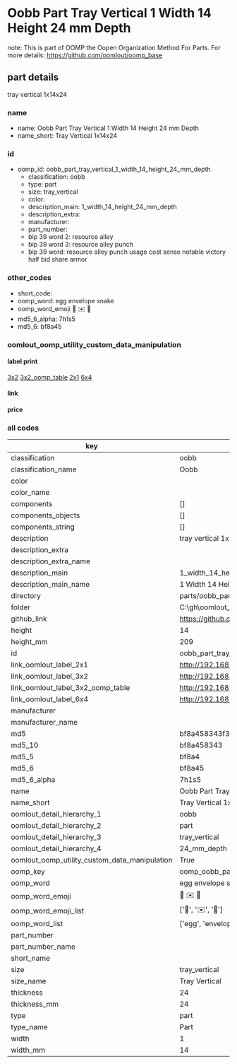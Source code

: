 # Oobb Part Tray Vertical 1 Width 14 Height 24 mm Depth  

note: This is part of OOMP the Oopen Organization Method For Parts. For more details: https://github.com/oomlout/oomp_base

##  part details
  



tray vertical 1x14x24



### name
* name: Oobb Part Tray Vertical 1 Width 14 Height 24 mm Depth
* name_short: Tray Vertical 1x14x24 
### id
* oomp_id: oobb_part_tray_vertical_1_width_14_height_24_mm_depth
  * classification: oobb
  * type: part
  * size: tray_vertical
  * color: 
  * description_main: 1_width_14_height_24_mm_depth
  * description_extra: 
  * manufacturer: 
  * part_number: 
  * bip 39 word 2: resource alley
  * bip 39 word 3: resource alley punch
  * bip 39 word: resource alley punch usage cost sense notable victory half bid share armor

### other_codes
* short_code: 
* oomp_word: egg envelope snake
* oomp_word_emoji :egg: :envelope: :snake:
* md5_6_alpha: 7h1s5
* md5_6: bf8a45






### oomlout_oomp_utility_custom_data_manipulation
#### label print
[3x2](http://192.168.1.245:1112/?label=oomp%207h1s5)
[3x2_oomp_table](http://192.168.1.108:1112/?label=oomp%207h1s5)
[2x1](http://192.168.1.242:1112/?label=oomp%207h1s5)
[6x4](http://192.168.1.55:1112/?label=oomp%207h1s5)    

#### link

                              

#### price







### all codes 
| key | value |  
| --- | --- |  
| classification | oobb |  
| classification_name | Oobb |  
| color |  |  
| color_name |  |  
| components | [] |  
| components_objects | [] |  
| components_string | [] |  
| description | tray vertical 1x14x24 |  
| description_extra |  |  
| description_extra_name |  |  
| description_main | 1_width_14_height_24_mm_depth |  
| description_main_name | 1 Width 14 Height 24 mm Depth |  
| directory | parts/oobb_part_tray_vertical_1_width_14_height_24_mm_depth |  
| folder | C:\gh\oomlout_oobb_version_4_generated_parts\parts\oobb_part_tray_vertical_1_width_14_height_24_mm_depth |  
| github_link | https://github.com/oomlout/oomlout_oomp_part_src/tree/main/parts/oobb_part_tray_vertical_1_width_14_height_24_mm_depth |  
| height | 14 |  
| height_mm | 209 |  
| id | oobb_part_tray_vertical_1_width_14_height_24_mm_depth |  
| link_oomlout_label_2x1 | http://192.168.1.242:1112/?label=oomp%207h1s5 |  
| link_oomlout_label_3x2 | http://192.168.1.245:1112/?label=oomp%207h1s5 |  
| link_oomlout_label_3x2_oomp_table | http://192.168.1.108:1112/?label=oomp%207h1s5 |  
| link_oomlout_label_6x4 | http://192.168.1.55:1112/?label=oomp%207h1s5 |  
| manufacturer |  |  
| manufacturer_name |  |  
| md5 | bf8a458343f3b2d30f185ef95b81a5bc |  
| md5_10 | bf8a458343 |  
| md5_5 | bf8a4 |  
| md5_6 | bf8a45 |  
| md5_6_alpha | 7h1s5 |  
| name | Oobb Part Tray Vertical 1 Width 14 Height 24 mm Depth |  
| name_short | Tray Vertical 1x14x24  |  
| oomlout_detail_hierarchy_1 | oobb |  
| oomlout_detail_hierarchy_2 | part |  
| oomlout_detail_hierarchy_3 | tray_vertical |  
| oomlout_detail_hierarchy_4 | 24_mm_depth |  
| oomlout_oomp_utility_custom_data_manipulation | True |  
| oomp_key | oomp_oobb_part_tray_vertical_1_width_14_height_24_mm_depth |  
| oomp_word | egg envelope snake |  
| oomp_word_emoji | :egg: :envelope: :snake: |  
| oomp_word_emoji_list | [':egg:', ':envelope:', ':snake:'] |  
| oomp_word_list | ['egg', 'envelope', 'snake'] |  
| part_number |  |  
| part_number_name |  |  
| short_name |  |  
| size | tray_vertical |  
| size_name | Tray Vertical |  
| thickness | 24 |  
| thickness_mm | 24 |  
| type | part |  
| type_name | Part |  
| width | 1 |  
| width_mm | 14 |  
